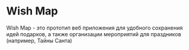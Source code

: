 # Wish Map
Wish Map - это прототип веб приложения для удобного сохранения идей подарков, а также организации мероприятий для праздников (например, Тайны Санта)
